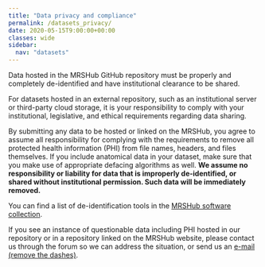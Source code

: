 ```yaml
---
title: "Data privacy and compliance"
permalink: /datasets_privacy/
date: 2020-05-15T9:00:00+00:00
classes: wide
sidebar:
  nav: "datasets"
---
```


Data hosted in the MRSHub GitHub repository must be properly and completely de-identified and have institutional clearance to be shared.

For datasets hosted in an external repository, such as an institutional server or third-party cloud storage, it is your responsibility to comply with your institutional, legislative, and ethical requirements regarding data sharing.

By submitting any data to be hosted or linked on the MRSHub, you agree to assume all responsibility for complying with the requirements to remove all protected health information (PHI) from file names, headers, and files themselves. If you include anatomical data in your dataset, make sure that you make use of appropriate defacing algorithms as well. **We assume no responsibility or liability for data that is improperly de-identified, or shared without institutional permission. Such data will be immediately removed.**

You can find a list of de-identification tools in the [MRSHub software collection](https://www.mrshub.org/software_deid).

If you see an instance of questionable data including PHI hosted in our repository or in a repository linked on the MRSHub website, please contact us through the forum so we can address the situation, or send us an [e-mail (remove the dashes)](mailto:goe-ltzs-1[a]jh-mi.edu).

